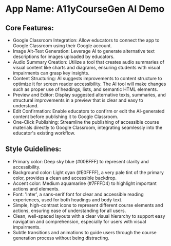 # **App Name**: A11yCourseGen AI Demo

## Core Features:

- Google Classroom Integration: Allow educators to connect the app to Google Classroom using their Google account.
- Image Alt-Text Generation: Leverage AI to generate alternative text descriptions for images uploaded by educators.
- Audio Summary Creation: Utilize a tool that creates audio summaries of visual content like charts and diagrams, ensuring students with visual impairments can grasp key insights.
- Content Structuring: AI suggests improvements to content structure to optimize it for screen reader accessibility. The AI tool will make changes such as proper use of headings, lists, and semantic HTML elements.
- Preview and Editor: Display suggested alternative texts, summaries, and structural improvements in a preview that is clear and easy to understand.
- Edit Confirmation: Enable educators to confirm or edit the AI-generated content before publishing it to Google Classroom.
- One-Click Publishing: Streamline the publishing of accessible course materials directly to Google Classroom, integrating seamlessly into the educator's existing workflow.

## Style Guidelines:

- Primary color: Deep sky blue (#00BFFF) to represent clarity and accessibility.
- Background color: Light cyan (#E0FFFF), a very pale tint of the primary color, provides a clean and accessible backdrop.
- Accent color: Medium aquamarine (#7FFFD4) to highlight important actions and elements.
- Font: 'Inter', a sans-serif font for clear and accessible reading experiences, used for both headings and body text.
- Simple, high-contrast icons to represent different course elements and actions, ensuring ease of understanding for all users.
- Clean, well-spaced layouts with a clear visual hierarchy to support easy navigation and comprehension, especially for users with visual impairments.
- Subtle transitions and animations to guide users through the course generation process without being distracting.